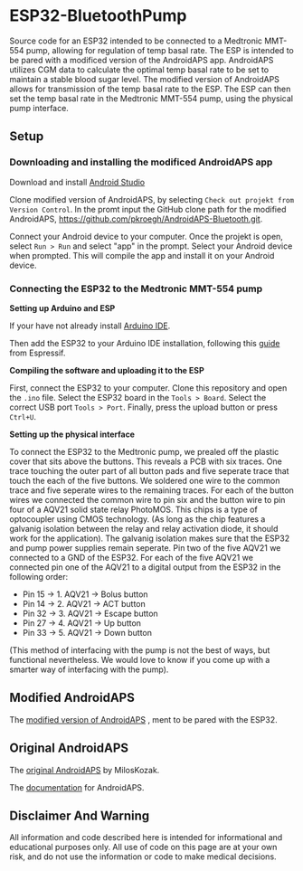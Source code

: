 # ESP32-BluetoothPump
Source code for an ESP32 intended to be connected to a Medtronic MMT-554 pump, allowing for regulation of temp basal rate. The ESP is intended to be pared with a modificed version of the AndroidAPS app. AndroidAPS utilizes CGM data to calculate the optimal temp basal rate to be set to maintain a stable blood sugar level. The modified version of AndroidAPS allows for transmission of the temp basal rate to the ESP. The ESP can then set the temp basal rate in the Medtronic MMT-554 pump, using the physical pump interface. 

## Setup

### Downloading and installing the modificed AndroidAPS app
Download and install [Android Studio](https://developer.android.com/studio)

Clone modified version of AndroidAPS, by selecting ```Check out projekt from Version Control```. In the promt input the GitHub clone path for the modified AndroidAPS, https://github.com/pkroegh/AndroidAPS-Bluetooth.git.

Connect your Android device to your computer.
Once the projekt is open, select ```Run > Run``` and select "app" in the prompt. Select your Android device when prompted. This will compile the app and install it on your Android device.

### Connecting the ESP32 to the Medtronic MMT-554 pump
**Setting up Arduino and ESP**

If your have not already install [Arduino IDE](https://www.arduino.cc/en/main/software).

Then add the ESP32 to your Arduino IDE installation, following this [guide](https://github.com/espressif/arduino-esp32/blob/master/docs/arduino-ide/boards_manager.md) from Espressif.

**Compiling the software and uploading it to the ESP**

First, connect the ESP32 to your computer.
Clone this repository and open the ```.ino``` file. Select the ESP32 board in the ```Tools > Board```. Select the correct USB port ```Tools > Port```. Finally, press the upload button or press ```Ctrl+U```.

**Setting up the physical interface**

To connect the ESP32 to the Medtronic pump, we prealed off the plastic cover that sits above the buttons. This reveals a PCB with six traces. One trace touching the outer part of all button pads and five seperate trace that touch the each of the five buttons. We soldered one wire to the common trace and five seperate wires to the remaining traces. For each of the button wires we connected the common wire to pin six and the button wire to pin four of a AQV21 solid state relay PhotoMOS. This chips is a type of optocoupler using CMOS technology. (As long as the chip features a galvanig isolation between the relay and relay activation diode, it should work for the application). The galvanig isolation makes sure that the ESP32 and pump power supplies remain seperate. Pin two of the five AQV21 we connected to a GND of the ESP32. For each of the five AQV21 we connected pin one of the AQV21 to a digital output from the ESP32 in the following order:

* Pin 15 -> 1. AQV21 -> Bolus button
* Pin 14 -> 2. AQV21 -> ACT button
* Pin 32 -> 3. AQV21 -> Escape button
* Pin 27 -> 4. AQV21 -> Up button
* Pin 33 -> 5. AQV21 -> Down button
          
(This method of interfacing with the pump is not the best of ways, but functional nevertheless. We would love to know if you come up with a smarter way of interfacing with the pump).

## Modified AndroidAPS
The [modified version of AndroidAPS](https://github.com/pkroegh/AndroidAPS-Bluetooth) , ment to be pared with the ESP32.

## Original AndroidAPS 
The  [original AndroidAPS](https://github.com/MilosKozak/AndroidAPS) by MilosKozak.

The [documentation](https://androidaps.readthedocs.io/en/latest/EN/) for AndroidAPS. 

## Disclaimer And Warning
All information and code described here is intended for informational and educational purposes only. All use of code on this page are at your own risk, and do not use the information or code to make medical decisions.

